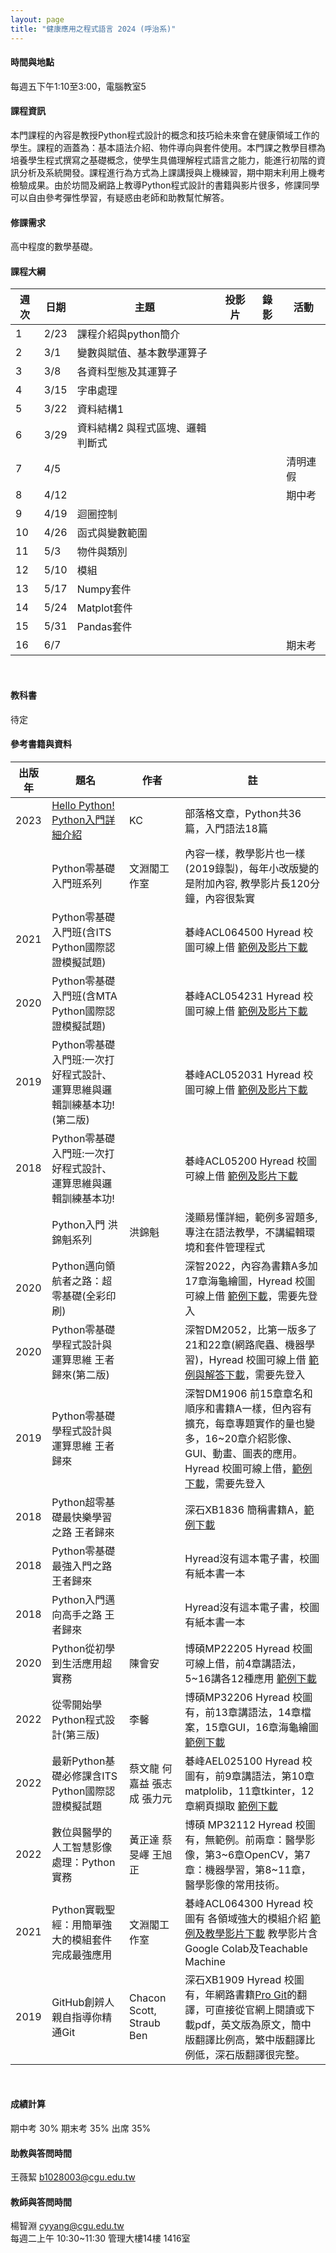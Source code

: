 ```yaml
---
layout: page
title: "健康應用之程式語言 2024 (呼治系)"
---
```

<!---
課程代碼 GT0174
開課序號 61032
-->

#### 時間與地點
每週五下午1:10至3:00，電腦教室5<br/>

#### 課程資訊
本門課程的內容是教授Python程式設計的概念和技巧給未來會在健康領域工作的學生。課程的涵蓋為：基本語法介紹、物件導向與套件使用。本門課之教學目標為培養學生程式撰寫之基礎概念，使學生具備理解程式語言之能力，能進行初階的資訊分析及系統開發。課程進行為方式為上課講授與上機練習，期中期末利用上機考檢驗成果。由於坊間及網路上教導Python程式設計的書籍與影片很多，修課同學可以自由參考彈性學習，有疑惑由老師和助教幫忙解答。

#### 修課需求
高中程度的數學基礎。

#### 課程大綱

|週次|日期   |主題                       |投影片   |錄影 | 活動 |
|--- |---   |---                        |---|---|---|
|1   |2/23  | 課程介紹與python簡介       |      |         |                              |
|2   |3/1   | 變數與賦值、基本數學運算子  |      |         |                              |
|3   |3/8   | 各資料型態及其運算子        |      |         |                              |
|4   |3/15  | 字串處理                   |      |         |                              |
|5   |3/22  | 資料結構1                   |      |         |                              |
|6   |3/29  | 資料結構2 與程式區塊、邏輯判斷式|    |         |                              |
|7   |4/5   |                           |      |         | 清明連假                       |
|8   |4/12  |                           |      |         | 期中考                        |
|9   |4/19  | 迴圈控制                   |      |         |                              |
|10  |4/26  | 函式與變數範圍              |      |         |                              |
|11  |5/3   | 物件與類別                  |      |         |                              |
|12  |5/10  | 模組                       |      |         |                              |
|13  |5/17  | Numpy套件                  |      |         |                              |
|14  |5/24  | Matplot套件                |      |         |                              |
|15  |5/31  | Pandas套件                 |      |         |                              |
|16  |6/7   |                            |      |         |  期末考                      |

<br/>

#### 教科書
待定

#### 參考書籍與資料

|出版年|題名|作者|註|
|---   |--- |---|---|
|2023 |[Hello Python! Python入門詳細介紹](https://simplelearn.tw/python-intro/)|KC|部落格文章，Python共36篇，入門語法18篇 |
||Python零基礎入門班系列|文淵閣工作室|內容一樣，教學影片也一樣(2019錄製)，每年小改版變的是附加內容, 教學影片長120分鐘，內容很紮實|
|2021 |Python零基礎入門班(含ITS Python國際認證模擬試題)|  | 碁峰ACL064500 Hyread 校圖可線上借 [範例及影片下載](https://www.gotop.com.tw/books/download.aspx?bookid=acl064500) |
|2020 |Python零基礎入門班(含MTA Python國際認證模擬試題) | | 碁峰ACL054231 Hyread 校圖可線上借 [範例及影片下載](https://www.gotop.com.tw/books/download.aspx?bookid=ACL0554231)|
|2019 |Python零基礎入門班:一次打好程式設計、運算思維與邏輯訓練基本功!(第二版) | | 碁峰ACL052031 Hyread 校圖可線上借 [範例及影片下載](https://www.gotop.com.tw/books/download.aspx?bookid=ACL052031)|
|2018 |Python零基礎入門班:一次打好程式設計、運算思維與邏輯訓練基本功! | | 碁峰ACL05200 Hyread 校圖可線上借 [範例及影片下載](https://www.gotop.com.tw/books/download.aspx?bookid=ACL052000)|
|     |Python入門 洪錦魁系列|洪錦魁|淺顯易懂詳細，範例多習題多, 專注在語法教學，不講編輯環境和套件管理程式| 
|2020 |Python邁向領航者之路：超零基礎(全彩印刷)||深智2022，內容為書籍A多加17章海龜繪圖，Hyread 校圖可線上借 [範例下載](https://deepwisdom.com.tw/%e8%b3%87%e6%ba%90%e4%b8%8b%e8%bc%89/)，需要先登入|
|2020 |Python零基礎學程式設計與運算思維 王者歸來(第二版)||深智DM2052，比第一版多了21和22章(網路爬蟲、機器學習)，Hyread 校圖可線上借 [範例與解答下載](https://deepwisdom.com.tw/%e8%b3%87%e6%ba%90%e4%b8%8b%e8%bc%89/)，需要先登入| 
|2019 |Python零基礎學程式設計與運算思維 王者歸來||深智DM1906 前15章章名和順序和書籍A一樣，但內容有擴充，每章專題實作的量也變多，16~20章介紹影像、GUI、動畫、圖表的應用。Hyread 校圖可線上借，[範例下載](https://deepwisdom.com.tw/%e8%b3%87%e6%ba%90%e4%b8%8b%e8%bc%89/)，需要先登入 | 
|2018 |Python超零基礎最快樂學習之路 王者歸來||深石XB1836 簡稱書籍A，[範例下載](http://www.deepstone.com.tw/xmdoc/cont?xsmsid=0J191295271158913049&sid=0J210261690091745717&sq=%E7%8E%8B%E8%80%85%E6%AD%B8%E4%BE%86)| 
|2018 |Python零基礎最強入門之路 王者歸來|  |Hyread沒有這本電子書，校圖有紙本書一本| 
|2018 |Python入門邁向高手之路 王者歸來|    |Hyread沒有這本電子書，校圖有紙本書一本| 
|2020 |Python從初學到生活應用超實務         |陳會安 |博碩MP22205 Hyread 校圖可線上借，前4章講語法，5~16講各12種應用 [範例下載](https://www.drmaster.com.tw/Bookinfo.asp?BookID=MP22205)|
|2022 |從零開始學Python程式設計(第三版) |李馨  |博碩MP32206 Hyread 校圖有，前13章講語法，14章檔案，15章GUI，16章海龜繪圖 [範例下載](https://www.drmaster.com.tw/Bookinfo.asp?BookID=MP32206)|
|2022 |最新Python基礎必修課含ITS Python國際認證模擬試題 | 蔡文龍 何嘉益 張志成 張力元 |碁峰AEL025100 Hyread 校圖有，前9章講語法，第10章matplolib，11章tkinter，12章網頁擷取 [範例下載](https://www.gotop.com.tw/books/download.aspx?bookid=AEL025100)|
|2022 |數位與醫學的人工智慧影像處理：Python實務 | 黃正達 蔡旻嶧 王旭正 |博碩 MP32112 Hyread 校圖有，無範例。前兩章：醫學影像，第3~6章OpenCV，第7章：機器學習，第8~11章，醫學影像的常用技術。|
|2021 |Python實戰聖經：用簡單強大的模組套件完成最強應用 |文淵閣工作室|碁峰ACL064300 Hyread 校圖有 各領域強大的模組介紹 [範例及教學影片下載](https://www.gotop.com.tw/books/download.aspx?bookid=acl064300) 教學影片含Google Colab及Teachable Machine|
|2019 |GitHub創辨人親自指導你精通Git|Chacon Scott, Straub Ben|深石XB1909 Hyread 校圖有，年網路書籍[Pro Git](https://git-scm.com/book/zh/v2)的翻譯，可直接從官網上閱讀或下載pdf，英文版為原文，簡中版翻譯比例高，繁中版翻譯比例低，深石版翻譯很完整。|



<br/>

#### 成績計算
期中考 30% 期末考 35% 出席 35%

#### 助教與答問時間
王薇絜 b1028003@cgu.edu.tw

#### 教師與答問時間
楊智淵 cyyang@cgu.edu.tw <br/>
每週二上午 10:30~11:30 管理大樓14樓 1416室<br/>

